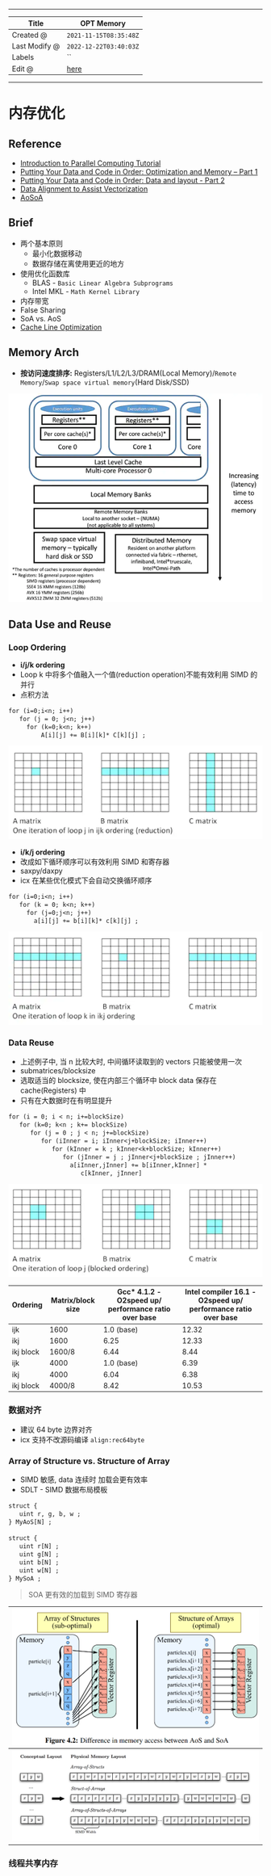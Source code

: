 -----

| Title         | OPT Memory                                          |
| ------------- | --------------------------------------------------- |
| Created @     | `2021-11-15T08:35:48Z`                              |
| Last Modify @ | `2022-12-22T03:40:03Z`                              |
| Labels        | \`\`                                                |
| Edit @        | [here](https://github.com/junxnone/xwiki/issues/15) |

-----

# 内存优化

## Reference

  - [Introduction to Parallel Computing
    Tutorial](https://hpc.llnl.gov/training/tutorials/introduction-parallel-computing-tutorial)
  - [Putting Your Data and Code in Order: Optimization and Memory –
    Part 1](https://www.intel.com/content/www/us/en/developer/articles/technical/putting-your-data-and-code-in-order-optimization-and-memory-part-1.html)
  - [Putting Your Data and Code in Order: Data and layout -
    Part 2](https://www.intel.com/content/www/us/en/developer/articles/training/putting-your-data-and-code-in-order-data-and-layout-part-2.html)
  - [Data Alignment to Assist
    Vectorization](https://www.intel.com/content/www/us/en/developer/articles/technical/data-alignment-to-assist-vectorization.html)
  - [AoSoA](https://github.com/ECP-copa/Cabana/wiki/AoSoA)

## Brief

  - 两个基本原则
      - 最小化数据移动
      - 数据存储在离使用更近的地方
  - 使用优化函数库
      - BLAS - `Basic Linear Algebra Subprograms`
      - Intel MKL - `Math Kernel Library`
  - 内存带宽
  - False Sharing
  - SoA vs. AoS
  - [Cache Line Optimization](/Cache_Line_Optimization)

## Memory Arch

  - **按访问速度排序:** Registers/L1/L2/L3/DRAM(Local Memory)/`Remote
    Memory`/`Swap space virtual memory`(Hard Disk/SSD)

![image](media/1a9bcc03b7b155603a51c2b2c75cbf8da087f23b.png)

## Data Use and Reuse

### Loop Ordering

  - **i/j/k ordering**
  - Loop k 中将多个值融入一个值(reduction operation)不能有效利用 SIMD 的并行
  - 点积方法

<!-- end list -->

``` 
for (i=0;i<n; i++) 
   for (j = 0; j<n; j++) 
     for (k=0;k<n; k++) 
         A[i][j] += B[i][k]* C[k][j] ;  
```

![image](media/b7c8a68abdf56870bf2dbdb8cebe453613b80040.png)

  - **i/k/j ordering**
  - 改成如下循环顺序可以有效利用 SIMD 和寄存器
  - saxpy/daxpy
  - icx 在某些优化模式下会自动交换循环顺序

<!-- end list -->

    for (i=0;i<n; i++)
       for (k = 0; k<n; k++)
         for (j=0;j<n; j++)
           a[i][j] += b[i][k]* c[k][j] ;

![image](media/0aa19ac8f7703a4acdc530bc8a1ed210e2b1bf56.png)

### Data Reuse

  - 上述例子中, 当 n 比较大时, 中间循环读取到的 vectors 只能被使用一次
  - submatrices/blocksize
  - 选取适当的 blocksize, 使在内部三个循环中 block data 保存在 cache(Registers) 中
  - 只有在大数据时在有明显提升

<!-- end list -->

    for (i = 0; i < n; i+=blockSize)
       for (k=0; k<n ; k+= blockSize)   
          for (j = 0 ; j < n; j+=blockSize)      
             for (iInner = i; iInner<j+blockSize; iInner++)     
                for (kInner = k ; kInner<k+blockSize; kInner++)
                   for (jInner = j ; jInner<j+blockSize ; jInner++)
                     a[iInner,jInner] += b[iInner,kInner] *
                        c[kInner, jInner]

![image](media/f3b52693ab7fc9ee5fe0f43f5e3f1dee943c6fa8.png)

| Ordering  | Matrix/block size | Gcc\* 4.1.2 -O2speed up/ performance ratio over base | Intel compiler 16.1 -O2speed up/ performance ratio over base |
| --------- | ----------------- | ---------------------------------------------------- | ------------------------------------------------------------ |
| ijk       | 1600              | 1.0 (base)                                           | 12.32                                                        |
| ikj       | 1600              | 6.25                                                 | 12.33                                                        |
| ikj block | 1600/8            | 6.44                                                 | 8.44                                                         |
| ijk       | 4000              | 1.0 (base)                                           | 6.39                                                         |
| ikj       | 4000              | 6.04                                                 | 6.38                                                         |
| ikj block | 4000/8            | 8.42                                                 | 10.53                                                        |

### 数据对齐

  - 建议 64 byte 边界对齐
  - icx 支持不改源码编译 `align:rec64byte`

### Array of Structure vs. Structure of Array

  - SIMD 敏感, data 连续时 加载会更有效率
  - SDLT - SIMD 数据布局模板

<!-- end list -->

    struct {
       uint r, g, b, w ; 
    } MyAoS[N] ;

    struct {
       uint r[N] ;
       uint g[N] ;
       uint b[N] ;
       uint w[N] ;
    } MySoA ;

> SOA 更有效的加载到 SIMD 寄存器

| ![image](media/620a2314b2ff0e480504f25ad422ca9189454139.png) |
| ------------------------------------------------------------ |
| ![image](media/cbf44f048dd70b117b0e9b5f36067e8a04fe21bd.png) |

### 线程共享内存
